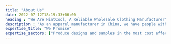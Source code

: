 ```yaml
---
title: "About Us"
date: 2022-07-12T18:19:33+06:00
heading : "We Are HintCool, A Reliable Wholesale Clothing Manufacturer"
description : "As an apparel manufacturer in China, we have people with great experience in the fashion industry who are committed to helping our clients get great fashion apparel with ease."
expertise_title: "We Promise"
expertise_sectors: ["Produce designs and samples in the most cost effective manner", "Support growing brands and emerging designers", "Make high quality garment production more accessible"]
---
```



